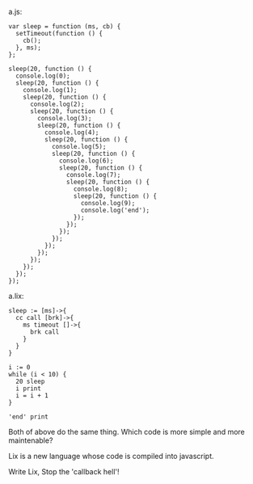 a.js:

    var sleep = function (ms, cb) {
      setTimeout(function () {
        cb();
      }, ms);
    };

    sleep(20, function () {
      console.log(0);
      sleep(20, function () {
        console.log(1);
        sleep(20, function () {
          console.log(2);
          sleep(20, function () {
            console.log(3);
            sleep(20, function () {
              console.log(4);
              sleep(20, function () {
                console.log(5);
                sleep(20, function () {
                  console.log(6);
                  sleep(20, function () {
                    console.log(7);
                    sleep(20, function () {
                      console.log(8);
                      sleep(20, function () {
                        console.log(9);
                        console.log('end');
                      });
                    });
                  });
                });
              });
            });
          });
        });
      });
    });


a.lix:

    sleep := [ms]->{
      cc call [brk]->{
        ms timeout []->{
          brk call
        }
      }
    }

    i := 0
    while (i < 10) {
      20 sleep
      i print
      i = i + 1
    }

    'end' print


Both of above do the same thing. Which code is more simple and more maintenable?

Lix is a new language whose code is compiled into javascript. 

Write Lix, Stop the 'callback hell'!

